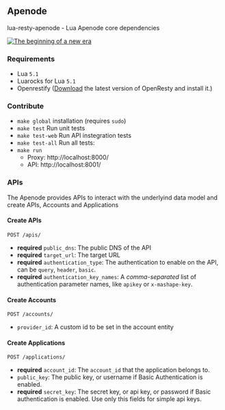 ## Apenode

lua-resty-apenode - Lua Apenode core dependencies

[![The beginning of a new era](http://img.youtube.com/vi/U2iiPpcwfCA/0.jpg)](http://www.youtube.com/watch?v=U2iiPpcwfCA)

### Requirements
- Lua `5.1`
- Luarocks for Lua `5.1`
- Openrestify ([Download](http://openresty.com/#Download) the latest version of OpenResty and install it.)

### Contribute
- `make global` installation (requires `sudo`)
- `make test` Run unit tests
- `make test-web` Run API instegration tests
- `make test-all` Run all tests:
- `make run`
  - Proxy: http://localhost:8000/
  - API: http://localhost:8001/

### APIs

The Apenode provides APIs to interact with the underlyind data model and create APIs, Accounts and Applications

#### Create APIs

`POST /apis/`

* **required** `public_dns`: The public DNS of the API
* **required** `target_url`: The target URL
* **required** `authentication_type`: The authentication to enable on the API, can be `query`, `header`, `basic`.
* **required** `authentication_key_names`: A *comma-separated* list of authentication parameter names, like `apikey` or `x-mashape-key`.


#### Create Accounts

`POST /accounts/`

* `provider_id`: A custom id to be set in the account entity

#### Create Applications

`POST /applications/`

* **required** `account_id`: The `account_id` that the application belongs to.
* `public_key`: The public key, or username if Basic Authentication is enabled.
* **required** `secret_key`: The secret key, or api key, or password if Basic authentication is enabled. Use only this fields for simple api keys.

